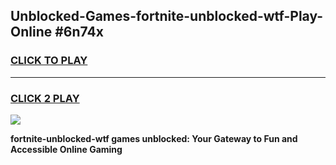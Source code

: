 
## Unblocked-Games-fortnite-unblocked-wtf-Play-Online #6n74x
<h3>
<a href="https://news.freeplayer.one?title=fortnite-unblocked-wtf&ref=3">CLICK TO PLAY</a></h3>
<hr>

<h3>
<a href="https://news.freeplayer.one?title=fortnite-unblocked-wtf&ref=3">CLICK 2 PLAY</a>
  
</h3>

<a href="https://news.freeplayer.one?title=fortnite-unblocked-wtf&ref=3"><img src="https://clearcache.store/games.png"></a>


**fortnite-unblocked-wtf games unblocked: Your Gateway to Fun and Accessible Online Gaming**
